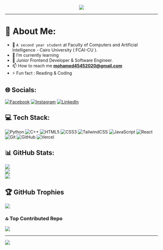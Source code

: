<p align="center">
  <a href="https://github.com/DenverCoder1/readme-typing-svg"><img src="https://readme-typing-svg.herokuapp.com?font=Time+New+Roman&color=cyan&size=75&center=true&vCenter=true&width=1600&height=100&lines=Hi+There!!;I'm+Mohammed+Atef+Abd+El-Kader."></a>
</p>

---

# 💫 About Me:
- :school: `A second year student` at Faculty of Computers and Artificial Intelligence - Cairo University ( FCAI-CU ).<br>
- 🌱 I’m currently learning <br>
- 🔭 Junior Frontend Developer & Software Engineer.<br>
- 📫 How to reach me **mohamed45452020@gmail.com**<br>
- ⚡ Fun fact : Reading & Coding


## 🌐 Socials:
[![Facebook](https://img.shields.io/badge/Facebook-%231877F2.svg?logo=Facebook&logoColor=white)](https://facebook.com/profile.php?id=100020148558351) [![Instagram](https://img.shields.io/badge/Instagram-%23E4405F.svg?logo=Instagram&logoColor=white)](https://instagram.com/muhammed_3tef) [![LinkedIn](https://img.shields.io/badge/LinkedIn-%230077B5.svg?logo=linkedin&logoColor=white)](https://linkedin.com/in/mohammed-atef-b0a408299) 

## 💻 Tech Stack:
![Python](https://img.shields.io/badge/python-3670A0?style=plastic&logo=python&logoColor=ffdd54) 
![C++](https://img.shields.io/badge/c++-%2300599C.svg?style=plastic&logo=c%2B%2B&logoColor=white) 
![HTML5](https://img.shields.io/badge/html5-%23E34F26.svg?style=plastic&logo=html5&logoColor=white) 
![CSS3](https://img.shields.io/badge/css3-%231572B6.svg?style=plastic&logo=css3&logoColor=white) 
![TailwindCSS](https://img.shields.io/badge/tailwindcss-%2338B2AC.svg?style=plastic&logo=tailwind-css&logoColor=white) 
![JavaScript](https://img.shields.io/badge/javascript-%23323330.svg?style=plastic&logo=javascript&logoColor=%23F7DF1E) 
![React](https://img.shields.io/badge/react-%2320232a.svg?style=plastic&logo=react&logoColor=%2361DAFB) 
![Git](https://img.shields.io/badge/git-%23F05033.svg?style=plastic&logo=git&logoColor=white) 
![GitHub](https://img.shields.io/badge/github-%23121011.svg?style=plastic&logo=github&logoColor=white)
![Vercel](https://img.shields.io/badge/vercel-%23000000.svg?style=plastic&logo=vercel&logoColor=white) 

## 📊 GitHub Stats:
![](https://github-readme-stats.vercel.app/api?username=Mohammed-3tef&theme=github_dark&hide_border=false&include_all_commits=true&count_private=false)<br/>
![](https://github-readme-streak-stats.herokuapp.com/?user=Mohammed-3tef&theme=github_dark&hide_border=false)<br/>
![](https://github-readme-stats.vercel.app/api/top-langs/?username=Mohammed-3tef&theme=github_dark&hide_border=false&include_all_commits=true&count_private=false&layout=compact)

## 🏆 GitHub Trophies
![](https://github-profile-trophy.vercel.app/?username=Mohammed-3tef&theme=radical&no-frame=false&no-bg=false&margin-w=4)

### 🔝 Top Contributed Repo
![](https://github-contributor-stats.vercel.app/api?username=Mohammed-3tef&limit=5&theme=github_dark&combine_all_yearly_contributions=true)

---
[![](https://visitcount.itsvg.in/api?id=Mohammed-3tef&icon=2&color=1)](https://visitcount.itsvg.in)
